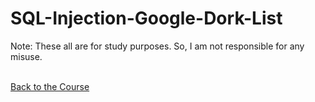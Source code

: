# SQL-Injection-Google-Dork-List
 Note: These all are for study purposes. So, I am not responsible for any misuse.<br><br>

<a href="https://github.com/MdJahidShah/Ethical-Hacking-for-Free/blob/main/Ethical-Hacking-for-Free.md">Back to the Course</a>